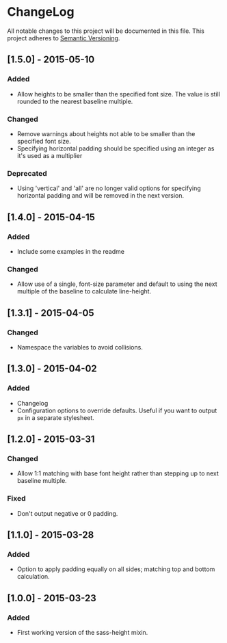 # ChangeLog
All notable changes to this project will be documented in this file.
This project adheres to [Semantic Versioning](http://semver.org/).

## [1.5.0] - 2015-05-10
### Added
- Allow heights to be smaller than the specified font size. The value is still rounded to the nearest baseline multiple.

### Changed
- Remove warnings about heights not able to be smaller than the specified font size.
- Specifying horizontal padding should be specified using an integer as it's used as a multiplier

### Deprecated
- Using 'vertical' and 'all' are no longer valid options for specifying horizontal padding and will be removed in the next version.

## [1.4.0] - 2015-04-15
### Added
- Include some examples in the readme

### Changed
- Allow use of a single, font-size parameter and default to using the next multiple of the baseline to calculate line-height.


## [1.3.1] - 2015-04-05
### Changed
- Namespace the variables to avoid collisions.


## [1.3.0] - 2015-04-02
### Added
- Changelog
- Configuration options to override defaults. Useful if you want to output `px` in a separate stylesheet.


## [1.2.0] - 2015-03-31
### Changed
- Allow 1:1 matching with base font height rather than stepping up to next baseline multiple.

### Fixed
- Don't output negative or 0 padding.


## [1.1.0] - 2015-03-28
### Added
- Option to apply padding equally on all sides; matching top and bottom calculation.


## [1.0.0] - 2015-03-23
### Added
- First working version of the sass-height mixin.
